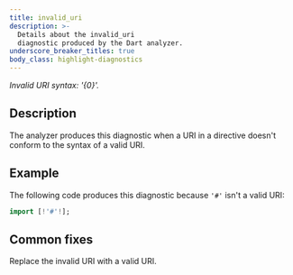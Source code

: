 ```yaml
---
title: invalid_uri
description: >-
  Details about the invalid_uri
  diagnostic produced by the Dart analyzer.
underscore_breaker_titles: true
body_class: highlight-diagnostics
---
```


_Invalid URI syntax: '{0}'._

## Description

The analyzer produces this diagnostic when a URI in a directive doesn't
conform to the syntax of a valid URI.

## Example

The following code produces this diagnostic because `'#'` isn't a valid
URI:

```dart
import [!'#'!];
```

## Common fixes

Replace the invalid URI with a valid URI.
